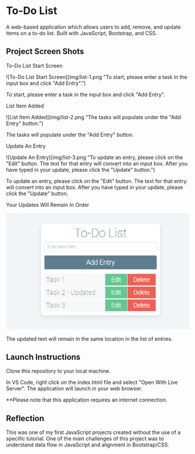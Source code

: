 # To-Do List

A web-based application which allows users to add, remove, and update items on a to-do list. Built with JavaScript, Bootstrap, and CSS.

## Project Screen Shots


To-Do List Start Screen

![To-Do List Start Screen](img/list-1.png "To start, please enter a task in the input box and click "Add Entry".")

To start, please enter a task in the input box and click "Add Entry".


List Item Added

![List Item Added](img/list-2.png "The tasks will populate under the "Add Entry" button.")

The tasks will populate under the "Add Entry" button.


Update An Entry

![Update An Entry](img/list-3.png "To update an entry, please click on the "Edit" button. The text for that entry will convert into an input box. After you have typed in your update, please click the "Update" button.")

To update an entry, please click on the "Edit" button. The text for that entry will convert into an input box. After you have typed in your update, please click the "Update" button.


Your Updates Will Remain In Order

![Your Updates Will Remain In Order](img/list-4.png "The updated text will remain in the same location in the list of entries.")

The updated text will remain in the same location in the list of entries.


## Launch Instructions

Clone this repository to your local machine. 

In VS Code, right click on the index.html file and select "Open With Live Server". The application will launch in your web browser.

**Please note that this application requires an internet connection.  

## Reflection

This was one of my first JavaScript projects created without the use of a specific tutorial. One of the main challenges of this project was to understand data flow in JavaScript and alignment in Bootstrap/CSS.
